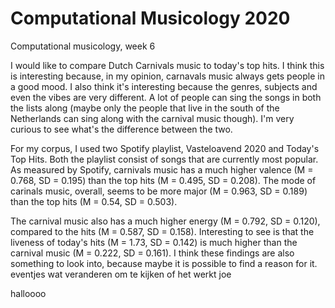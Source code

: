 # Computational Musicology 2020

Computational musicology, week 6

I would like to compare Dutch Carnivals music to today's top hits. I think this is interesting because, in my opinion, carnavals music always gets people in a good mood. I also think it's interesting because the genres, subjects and even the vibes are very different. A lot of people can sing the songs in both the lists along (maybe only the people that live in the south of the Netherlands can sing along with the carnival music though). I'm very curious to see what's the difference between the two.

For my corpus, I used two Spotify playlist, Vasteloavend 2020 and Today's Top Hits. Both the playlist consist of songs that are currently most popular. As measured by Spotify, carnivals music has a much higher valence (M = 0.768, SD = 0.195) than the top hits (M = 0.495, SD = 0.208). The mode of carinals music, overall, seems to be more major (M = 0.963, SD = 0.189) than the top hits (M = 0.54, SD = 0.503).

The carnival music also has a much higher energy (M = 0.792, SD = 0.120), compared to the hits (M = 0.587, SD = 0.158). Interesting to see is that the liveness of today's hits (M = 1.73, SD = 0.142) is much higher than the carnival music (M = 0.222, SD = 0.161). I think these findings are also something to look into, because maybe it is possible to find a reason for it.
eventjes wat veranderen om te kijken of het werkt joe

halloooo